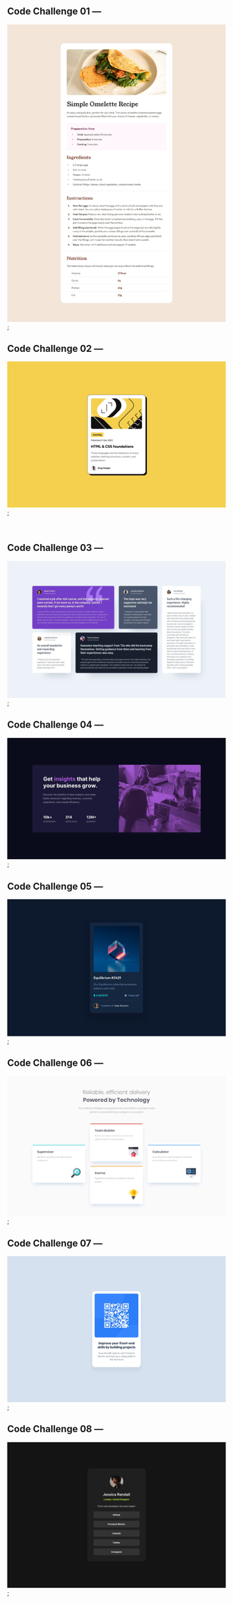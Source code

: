 ## Code Challenge 01 &mdash;

![Code Challenge 01](./01%20Challenge/design/desktop-design.jpg);
<br/>

## Code Challenge 02 &mdash;

![Code Challenge 02](./02%20Challenge/design/desktop-design.jpg);

<br/>

## Code Challenge 03 &mdash;

![Code Challenge 03](./03%20Challenge/design/desktop-design.jpg);
<br/>

## Code Challenge 04 &mdash;

![Code Challenge 04](./04%20Challenge/assets/design/design.jpg);
<br/>

## Code Challenge 05 &mdash;

![Code Challenge 05](./05%20Challenge/assets/design/desktop-design.jpg);
<br/>

## Code Challenge 06 &mdash;

![Code Challenge 06](./06%20Challenge/assets/design/desktop-design.jpg);
<br/>

## Code Challenge 07 &mdash;

![Code Challenge 07](./07%20Challenge/assets/design/desktop-design.jpg);

## Code Challenge 08 &mdash;

![Code Challenge 08](./08%20Challenge/assets/design/destkop-design.jpg);
